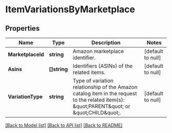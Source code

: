 # ItemVariationsByMarketplace

## Properties
Name | Type | Description | Notes
------------ | ------------- | ------------- | -------------
**MarketplaceId** | **string** | Amazon marketplace identifier. | [default to null]
**Asins** | **[]string** | Identifiers (ASINs) of the related items. | [default to null]
**VariationType** | **string** | Type of variation relationship of the Amazon catalog item in the request to the related item(s): \&quot;PARENT\&quot; or \&quot;CHILD\&quot;. | [default to null]

[[Back to Model list]](../README.md#documentation-for-models) [[Back to API list]](../README.md#documentation-for-api-endpoints) [[Back to README]](../README.md)

